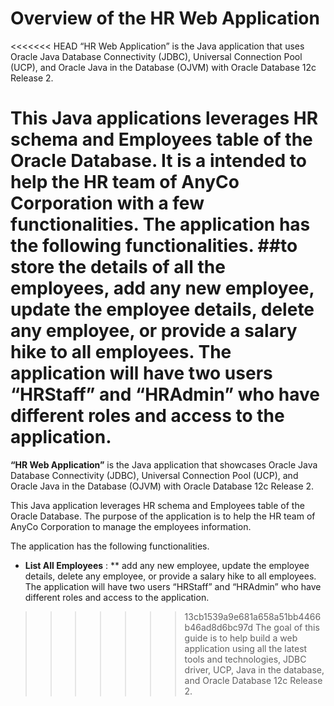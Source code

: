# Overview of the HR Web Application 
<<<<<<< HEAD
“HR Web Application” is the Java application that uses Oracle Java Database Connectivity (JDBC), Universal Connection Pool (UCP), and Oracle Java in the Database (OJVM) with Oracle Database 12c Release 2. 

This Java applications leverages HR schema and Employees table of the Oracle Database. It is a intended to help the HR team of AnyCo Corporation with a few functionalities. 
The application has the following functionalities. 
##to store the details of all the employees, add any new employee, update the employee details, delete any employee, or provide a salary hike to all employees.  The application will have two users “HRStaff” and “HRAdmin” who have different roles and access to the application.
=======
**“HR Web Application”** is the Java application that showcases Oracle Java Database Connectivity (JDBC), Universal Connection Pool (UCP), and Oracle Java in the Database (OJVM) with Oracle Database 12c Release 2. 

This Java application leverages HR schema and Employees table of the Oracle Database. The purpose of the application is to help the HR team of AnyCo Corporation to manage the employees information. 

The application has the following functionalities. 

* **List All Employees** : 
** add any new employee, update the employee details, delete any employee, or provide a salary hike to all employees.  The application will have two users “HRStaff” and “HRAdmin” who have different roles and access to the application.
>>>>>>> 13cb1539a9e681a658a51bb4466b46ad8d6bc97d
The goal of this guide is to help build a web application using all the latest tools and technologies, JDBC driver, UCP, Java in the database, and Oracle Database 12c Release 2.  

